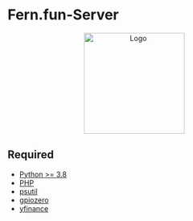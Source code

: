 # Fern.fun-Server

<p align="center">
  <img alt="Logo" width="200px" height="200px" src="http://fern.myftp.org/img/raspi.webp" />
</p>

## Required
* [Python >= 3.8][link1]
* [PHP][link6]
* [psutil][link2]
* [gpiozero][link3]
* [yfinance][link4]

[link1]: https://www.python.org
[link2]: https://pypi.org/project/psutil/
[link3]: https://gpiozero.readthedocs.io/en/stable/
[link4]: https://pypi.org/project/yfinance/ 
[link6]: https://www.php.net